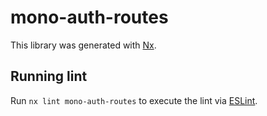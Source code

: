 # mono-auth-routes

This library was generated with [Nx](https://nx.dev).

## Running lint

Run `nx lint mono-auth-routes` to execute the lint via [ESLint](https://eslint.org/).

